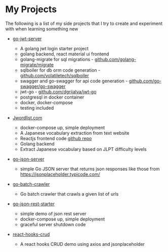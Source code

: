 # My Projects

The following is a list of my side projects that I try to create and experiment with when learning something new

- [go-jwt-server](https://github.com/pytorchtw/go-jwt-server)
    + A golang jwt login starter project
    + golang backend, react material ui frontend
    + golang-migrate for sql migrations - [github.com/golang-migrate/migrate](https://github.com/golang-migrate/migrate)
    + sqlboiler for db orm code generation - [github.com/volatiletech/sqlboiler](https://github.com/volatiletech/sqlboiler)
    + swagger and go-swagger for api code generation - [github.com/go-swagger/go-swagger](https://github.com/go-swagger/go-swagger)
    + jwt-go - [github.com/dgrijalva/jwt-go](https://github.com/dgrijalva/jwt-go)
    + postgresql in docker container
    + docker, docker-compose
    + testing included

- [Jwordlist.com](http://jwordlist.com)
    + docker-compose up, simple deployment
    + A Japanese vocabulary extraction from text website
    + Reactjs frontend code [github repo](https://github.com/kuso/japanese-text-analyzer-frontend)
    + Golang backend
    + Extract Japanese vocabulary based on JLPT difficulty levels

- [go-json-server](https://github.com/pytorchtw/go-json-server)
    + simple Go JSON server that returns json responses like those from https://jsonplaceholder.typicode.com/
    
- [go-batch-crawler](https://github.com/pytorchtw/go-batch-crawler)
    + Go batch crawler that crawls a given list of urls

- [go-json-rest-starter](https://github.com/pytorchtw/go-json-rest-starter)
    + simple demo of json rest server
    + docker-compose up, simple deployment
    + graceful server shutdown code
    
- [react-hooks-crud](https://github.com/pytorchtw/react-hooks-crud)
    + A react hooks CRUD demo using axios and jsonplaceholder
